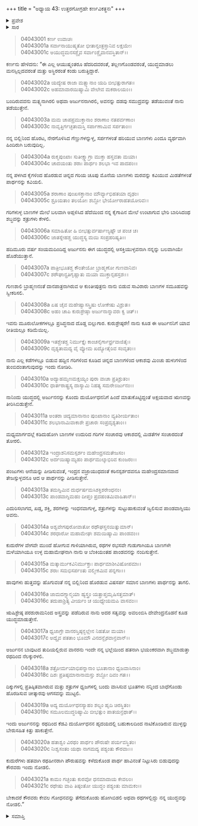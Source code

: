 +++
title = "ಅಧ್ಯಾಯ 43: ಉತ್ತರಗೋಗ್ರಹೇ ಕರ್ಣವಿಕತ್ಥನಃ"
+++

<details><summary>ಪ್ರವೇಶ</summary>


।।   ಓಂ ಓಂ ನಮೋ ನಾರಾಯಣಾಯ।।   ಶ್ರೀ ವೇದವ್ಯಾಸಾಯ ನಮಃ ।।

ಶ್ರೀ ಕೃಷ್ಣದ್ವೈಪಾಯನ ವೇದವ್ಯಾಸ ವಿರಚಿತ  

**ಶ್ರೀ ಮಹಾಭಾರತ**

**ವಿರಾಟ ಪರ್ವ**

**ಗೋಹರಣ ಪರ್ವ**

**ಅಧ್ಯಾಯ 43**

</details>


<details><summary>ಸಾರ</summary>

ಕರ್ಣನು ತಾನು ಅರ್ಜುನನನ್ನು ಎದುರಿಸಿ ಸೋಲಿಸುವೆನೆಂದು ಪೌರುಷವನ್ನು ಕೊಚ್ಚಿಕೊಳ್ಳುವುದು (1-21).

</details>


> 04043001 ಕರ್ಣ ಉವಾಚ।  
04043001a ಸರ್ವಾನಾಯುಷ್ಮತೋ ಭೀತಾನ್ಸಂತ್ರಸ್ತಾನಿವ ಲಕ್ಷಯೇ।  
04043001c ಅಯುದ್ಧಮನಸಶ್ಚೈವ ಸರ್ವಾಂಶ್ಚೈವಾನವಸ್ಥಿತಾನ್।।

ಕರ್ಣನು ಹೇಳಿದನು: “ಈ ಎಲ್ಲ ಆಯುಷ್ಮಂತರೂ ಹೆದರಿದವರಂತೆ, ತಲ್ಲಣಗೊಂಡವರಂತೆ, ಯುದ್ಧಮಾಡಲು ಮನಸ್ಸಿಲ್ಲದವರಂತೆ ಮತ್ತು ಅಸ್ಥಿರರಂತೆ ಕಂಡು ಬರುತ್ತಿದ್ದಾರೆ.

> 04043002a ಯದ್ಯೇಷ ರಾಜಾ ಮತ್ಸ್ಯಾನಾಂ ಯದಿ ಬೀಭತ್ಸುರಾಗತಃ।  
04043002c ಅಹಮಾವಾರಯಿಷ್ಯಾಮಿ ವೇಲೇವ ಮಕರಾಲಯಂ।।

ಬಂದಿರುವವನು ಮತ್ಸ್ಯನಾಗಿರಲಿ ಅಥವಾ ಅರ್ಜುನನಾಗಿರಲಿ, ಅವನನ್ನು ದಡವು ಸಮುದ್ರವನ್ನು ತಡೆಯುವಂತೆ ನಾನು ತಡೆಯುತ್ತೇನೆ.

> 04043003a ಮಮ ಚಾಪಪ್ರಮುಕ್ತಾನಾಂ ಶರಾಣಾಂ ನತಪರ್ವಣಾಂ।  
04043003c ನಾವೃತ್ತಿರ್ಗಚ್ಛತಾಮಸ್ತಿ ಸರ್ಪಾಣಾಮಿವ ಸರ್ಪತಾಂ।।

ನನ್ನ ಬಿಲ್ಲಿನಿಂದ ಹೊರಟ, ನೇರಗೊಳಿಸಿದ ಗೆಣ್ಣುಗಳನ್ನುಳ್ಳ, ಸರ್ಪಗಳಂತೆ ಹರಿಯುವ ಬಾಣಗಳು ಎಂದೂ ವ್ಯರ್ಥವಾಗಿ ಹಿಂದಿರುಗಿ ಬರುವುದಿಲ್ಲ.

> 04043004a ರುಕ್ಮಪುಂಖಾಃ ಸುತೀಕ್ಷ್ಣಾಗ್ರಾ ಮುಕ್ತಾ ಹಸ್ತವತಾ ಮಯಾ।   
04043004c ಚಾದಯಂತು ಶರಾಃ ಪಾರ್ಥಂ ಶಲಭಾ ಇವ ಪಾದಪಂ।।

ನನ್ನ ಪಳಗಿದ ಕೈಗಳಿಂದ ಹೊರಡುವ ಚಿನ್ನದ ಗರಿಯ ಚೂಪು ಮೊನೆಯ ಬಾಣಗಳು ಮರವನ್ನು ಕವಿಯುವ ಮಿಡತೆಗಳಂತೆ ಪಾರ್ಥನನ್ನು ಕವಿಯಲಿ.

> 04043005a ಶರಾಣಾಂ ಪುಂಖಸಕ್ತಾನಾಂ ಮೌರ್ವ್ಯಾಭಿಹತಯಾ ದೃಢಂ।  
04043005c ಶ್ರೂಯತಾಂ ತಲಯೋಃ ಶಬ್ದೋ ಭೇರ್ಯೋರಾಹತಯೋರಿವ।।

ಗರಿಗಳುಳ್ಳ ಬಾಣಗಳ ಮೇಲೆ ಬಲವಾಗಿ ಅಪ್ಪಳಿಸಿದ ಹೆದೆಯಿಂದ ನನ್ನ ಕೈಗಾಪಿನ ಮೇಲೆ ಉಂಟಾಗುವ ಭೇರಿ ಬಾರಿಸಿದಂಥ ಶಬ್ಧವನ್ನು ಶತ್ರುಗಳು ಕೇಳಲಿ.

> 04043006a ಸಮಾಹಿತೋ ಹಿ ಬೀಭತ್ಸುರ್ವರ್ಷಾಣ್ಯಷ್ಟೌ ಚ ಪಂಚ ಚ।  
04043006c ಜಾತಸ್ನೇಹಶ್ಚ ಯುದ್ಧಸ್ಯ ಮಯಿ ಸಂಪ್ರಹರಿಷ್ಯತಿ।।

ಹದಿಮೂರು ವರ್ಷ ಸಂಯಮದಿಂದಿದ್ದ ಅರ್ಜುನನು ಈಗ ಯುದ್ಧದಲ್ಲಿ ಆಸಕ್ತಿಯುಳ್ಳವನಾಗಿ ನನ್ನನ್ನು ಬಲವಾಗಿಯೇ ಹೊಡೆಯುತ್ತಾನೆ.

> 04043007a ಪಾತ್ರೀಭೂತಶ್ಚ ಕೌಂತೇಯೋ ಬ್ರಾಹ್ಮಣೋ ಗುಣವಾನಿವ।   
04043007c ಶರೌಘಾನ್ಪ್ರತಿಗೃಹ್ಣಾತು ಮಯಾ ಮುಕ್ತಾನ್ಸಹಸ್ರಶಃ।।

ಗುಣಶಾಲಿ ಬ್ರಾಹ್ಮಣನಂತೆ ದಾನಪಾತ್ರನಾಗಿರುವ ಆ ಕುಂತೀಪುತ್ರನು ನಾನು ಬಿಡುವ ಸಾವಿರಾರು ಬಾಣಗಳ ಸಮೂಹವನ್ನು ಸ್ವೀಕರಿಸಲಿ.

> 04043008a ಏಷ ಚೈವ ಮಹೇಷ್ವಾಸಸ್ತ್ರಿಷು ಲೋಕೇಷು ವಿಶ್ರುತಃ।  
04043008c ಅಹಂ ಚಾಪಿ ಕುರುಶ್ರೇಷ್ಠಾ ಅರ್ಜುನಾನ್ನಾವರಃ ಕ್ವ ಚಿತ್।।

ಇವನು ಮೂರುಲೋಕಗಳಲ್ಲೂ ಪ್ರಸಿದ್ಧನಾದ ದೊಡ್ಡ ಬಿಲ್ಲುಗಾರ. ಕುರುಶ್ರೇಷ್ಠರೇ! ನಾನು ಕೂಡ ಈ ಅರ್ಜುನನಿಗೆ ಯಾವ ರೀತಿಯಲ್ಲೂ ಕಡಿಮೆಯಿಲ್ಲ.

> 04043009a ಇತಶ್ಚೇತಶ್ಚ ನಿರ್ಮುಕ್ತೈಃ ಕಾಂಚನೈರ್ಗಾರ್ಧ್ರವಾಜಿತೈಃ।  
04043009c ದೃಶ್ಯತಾಮದ್ಯ ವೈ ವ್ಯೋಮ ಖದ್ಯೋತೈರಿವ ಸಂವೃತಂ।।

ನಾನು ಎಲ್ಲ ಕಡೆಗಳಲ್ಲೂ ಬಿಡುವ ಹದ್ದಿನ ಗರಿಗಳಿಂದ ಕೂಡಿದ ಚಿನ್ನದ ಬಾಣಗಳಿಂದ ಆಕಾಶವು ಮಿಂಚು ಹುಳುಗಳಿಂದ ತುಂಬಿದಂತಾಗುವುದನ್ನು ಇಂದು ನೋಡಿರಿ.

> 04043010a ಅದ್ಯಾಹಮೃಣಮಕ್ಷಯ್ಯಂ ಪುರಾ ವಾಚಾ ಪ್ರತಿಶ್ರುತಂ।  
04043010c ಧಾರ್ತರಾಷ್ಟ್ರಸ್ಯ ದಾಸ್ಯಾಮಿ ನಿಹತ್ಯ ಸಮರೇಽರ್ಜುನಂ।।

ನಾನಿಂದು ಯುದ್ಧದಲ್ಲಿ ಅರ್ಜುನನನ್ನು ಕೊಂದು ದುರ್ಯೋಧನನಿಗೆ ಹಿಂದೆ ಮಾತುಕೊಟ್ಟಿದ್ದಂತೆ ಅಕ್ಷಯವಾದ ಋಣವನ್ನು ತೀರಿಸಿಬಿಡುತ್ತೇನೆ.

> 04043011a ಅಂತರಾ ಚಿದ್ಯಮಾನಾನಾಂ ಪುಂಖಾನಾಂ ವ್ಯತಿಶೀರ್ಯತಾಂ।  
04043011c ಶಲಭಾನಾಮಿವಾಕಾಶೇ ಪ್ರಚಾರಃ ಸಂಪ್ರದೃಶ್ಯತಾಂ।।

ಮಧ್ಯಮಾರ್ಗದಲ್ಲೆ ಕಡಿದುಹೋಗಿ ಬಾಣಗಳ ಉದುರಿದ ಗರಿಗಳ ಸಂಚಾರವು ಆಕಾಶದಲ್ಲಿ ಮಿಡತೆಗಳ ಸಂಚಾರದಂತೆ ತೋರಲಿ.

> 04043012a ಇಂದ್ರಾಶನಿಸಮಸ್ಪರ್ಶಂ ಮಹೇಂದ್ರಸಮತೇಜಸಂ।  
04043012c ಅರ್ದಯಿಷ್ಯಾಮ್ಯಹಂ ಪಾರ್ಥಮುಲ್ಕಾಭಿರಿವ ಕುಂಜರಂ।।

ಪಂಜುಗಳು ಆನೆಯನ್ನು ಪೀಡಿಸುವಂತೆ, ಇಂದ್ರನ ವಜ್ರಾಯುಧದಂತೆ ಕಠಿನಸ್ಪರ್ಶದವನೂ ಮಹೇಂದ್ರಸಮಾನವಾದ ತೇಜಸ್ಸುಳ್ಳವನೂ ಆದ ಆ ಪಾರ್ಥನನ್ನು ಪೀಡಿಸುತ್ತೇನೆ.

> 04043013a ತಮಗ್ನಿಮಿವ ದುರ್ಧರ್ಷಮಸಿಶಕ್ತಿಶರೇಂಧನಂ।   
04043013c ಪಾಂಡವಾಗ್ನಿಮಹಂ ದೀಪ್ತಂ ಪ್ರದಹಂತಮಿವಾಹಿತಾನ್।।

ಎದುರಿಸಲಾಗದ, ಖಡ್ಗ, ಶಕ್ತಿ, ಶರಗಳನ್ನು ಇಂಧನವಾಗುಳ್ಳ, ಶತ್ರುಗಳನ್ನು ಸುಟ್ಟುಹಾಕುವಂತೆ ಜ್ವಲಿಸುವ ಪಾಂಡವಾಗ್ನಿಯು ಅವನು.

> 04043014a ಅಶ್ವವೇಗಪುರೋವಾತೋ ರಥೌಘಸ್ತನಯಿತ್ನುಮಾನ್।  
04043014c ಶರಧಾರೋ ಮಹಾಮೇಘಃ ಶಮಯಿಷ್ಯಾಮಿ ಪಾಂಡವಂ।।

ಕುದುರೆಗಳ ವೇಗವೇ ಮುಂದೆ ಹೋಗುವ ಗಾಳಿಯಾಗಿರುವ, ರಥಗಳ ರಭಸವೇ ಗುಡುಗಾಗಿಯೂ ಬಾಣಗಳೇ ಮಳೆಯಾಗಿಯೂ ಉಳ್ಳ ಮಹಾಮೇಘನಾಗಿ ನಾನು ಆ ಬೆಂಕಿಯಂತಹ ಪಾಂಡವನನ್ನು ನಂದಿಸುತ್ತೇನೆ.

> 04043015a ಮತ್ಕಾರ್ಮುಕವಿನಿರ್ಮುಕ್ತಾಃ ಪಾರ್ಥಮಾಶೀವಿಷೋಪಮಾಃ।  
04043015c ಶರಾಃ ಸಮಭಿಸರ್ಪಂತು ವಲ್ಮೀಕಮಿವ ಪನ್ನಗಾಃ।।

ಹಾವುಗಳು ಹುತ್ತವನ್ನು ಹೊಗುವಂತೆ ನನ್ನ ಬಿಲ್ಲಿನಿಂದ ಹೊರಡುವ ವಿಷಸರ್ಪ ಸಮಾನ ಬಾಣಗಳು ಪಾರ್ಥನನ್ನು ತಾಗಲಿ.

> 04043016a ಜಾಮದಗ್ನ್ಯಾನ್ಮಯಾ ಹ್ಯಸ್ತ್ರಂ ಯತ್ಪ್ರಾಪ್ತಮೃಷಿಸತ್ತಮಾತ್।   
04043016c ತದುಪಾಶ್ರಿತ್ಯ ವೀರ್ಯಂ ಚ ಯುಧ್ಯೇಯಮಪಿ ವಾಸವಂ।।

ಋಷಿಶ್ರೇಷ್ಠ ಪರಶುರಾಮನಿಂದ ಅಸ್ತ್ರವನ್ನು ಪಡೆದಿರುವ ನಾನು ಅದರ ಸತ್ವವನ್ನು ಅವಲಂಬಿಸಿ ದೇವೇಂದ್ರನೊಡನೆ ಕೂಡ ಯುದ್ಧಮಾಡುತ್ತೇನೆ.

> 04043017a ಧ್ವಜಾಗ್ರೇ ವಾನರಸ್ತಿಷ್ಠನ್ಭಲ್ಲೇನ ನಿಹತೋ ಮಯಾ।  
04043017c ಅದ್ಯೈವ ಪತತಾಂ ಭೂಮೌ ವಿನದನ್ಭೈರವಾನ್ರವಾನ್।।

ಅರ್ಜುನನ ಬಾವುಟದ ತುದಿಯಲ್ಲಿರುವ ವಾನರನು ಇಂದೇ ನನ್ನ ಭಲ್ಲೆಯಿಂದ ಹತನಾಗಿ ಭಯಂಕರವಾಗಿ ಶಬ್ಧಮಾಡುತ್ತಾ ರಥದಿಂದ ನೆಲಕ್ಕುರಳಲಿ.

> 04043018a ಶತ್ರೋರ್ಮಯಾಭಿಪನ್ನಾನಾಂ ಭೂತಾನಾಂ ಧ್ವಜವಾಸಿನಾಂ।  
04043018c ದಿಶಃ ಪ್ರತಿಷ್ಠಮಾನಾನಾಮಸ್ತು ಶಬ್ದೋ ದಿವಂ ಗತಃ।।

ದಿಕ್ಕುಗಳಲ್ಲಿ ಪ್ರತಿಷ್ಠಿತವಾಗಿರುವ ಮತ್ತು ಶತ್ರುಗಳ ಧ್ವಜಗಳಲ್ಲಿ ಬಂದು ವಾಸಿಸುವ ಭೂತಗಳು ನನ್ನಿಂದ ಬಾಧೆಗೊಂಡು ಹೊರಡಿಸುವ ಚೀತ್ಕಾರವು ಆಗಸವನ್ನು ಮುಟ್ಟಲಿ.

> 04043019a ಅದ್ಯ ದುರ್ಯೋಧನಸ್ಯಾಹಂ ಶಲ್ಯಂ ಹೃದಿ ಚಿರಸ್ಥಿತಂ।  
04043019c ಸಮೂಲಮುದ್ಧರಿಷ್ಯಾಮಿ ಬೀಭತ್ಸುಂ ಪಾತಯನ್ರಥಾತ್।।

ಇಂದು ಅರ್ಜುನನನ್ನು ರಥದಿಂದ ಕೆಡವಿ ದುರ್ಯೋಧನನ ಹೃದಯದಲ್ಲಿ ಬಹುಕಾಲದಿಂದ ನಾಟಿಕೊಂಡಿರುವ ಮುಳ್ಳನ್ನು ಬೇರುಸಹಿತ ಕಿತ್ತು ಹಾಕುತ್ತೇನೆ.

> 04043020a ಹತಾಶ್ವಂ ವಿರಥಂ ಪಾರ್ಥಂ ಪೌರುಷೇ ಪರ್ಯವಸ್ಥಿತಂ।  
04043020c ನಿಃಶ್ವಸಂತಂ ಯಥಾ ನಾಗಮದ್ಯ ಪಶ್ಯಂತು ಕೌರವಾಃ।।

ಕುದುರೆಗಳು ಹತವಾಗಿ ರಥಹೀನರಾಗಿ ಪೌರುಷವನ್ನು ಕಳೆದುಕೊಂಡ ಪಾರ್ಥ ಹಾವಿನಂತೆ ನಿಟ್ಟುಸಿರು ಬಿಡುವುದನ್ನು ಕೌರವರು ಇಂದು ನೋಡಲಿ.

> 04043021a ಕಾಮಂ ಗಚ್ಛಂತು ಕುರವೋ ಧನಮಾದಾಯ ಕೇವಲಂ।  
04043021c ರಥೇಷು ವಾಪಿ ತಿಷ್ಠಂತೋ ಯುದ್ಧಂ ಪಶ್ಯಂತು ಮಾಮಕಂ।।

ಬೇಕಾದರೆ ಕೌರವರು ಕೇವಲ ಗೋಧನವನ್ನು ತೆಗೆದುಕೊಂಡು ಹೋಗಿಬಿಡಲಿ ಅಥವಾ ರಥಗಳಲ್ಲಿದ್ದು ನನ್ನ ಯುದ್ಧವನ್ನು ನೋಡಲಿ.”

<details><summary>ಸಮಾಪ್ತಿ</summary>


ಇತಿ ಶ್ರೀ ಮಹಾಭಾರತೇ ವಿರಾಟ ಪರ್ವಣಿ ಗೋಹರಣ ಪರ್ವಣಿ ಉತ್ತರಗೋಗ್ರಹೇ ಕರ್ಣವಿಕತ್ಥನೇ ತ್ರಿಚತ್ವಾರಿಂಶೋಽಧ್ಯಾಯಃ।  
ಇದು ಶ್ರೀ ಮಹಾಭಾರತದಲ್ಲಿ ವಿರಾಟ ಪರ್ವದಲ್ಲಿ ಗೋಹರಣ ಪರ್ವದಲ್ಲಿ ಉತ್ತರಗೋಗ್ರಹದಲ್ಲಿ ಕರ್ಣವಿಕತ್ಥನದಲ್ಲಿ ನಲ್ವತ್ಮೂರನೆಯ ಅಧ್ಯಾಯವು.



</details>
